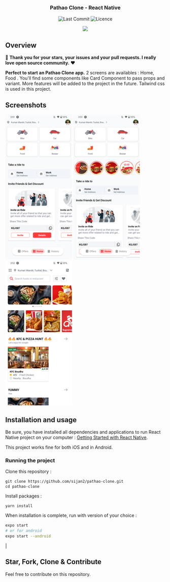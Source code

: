 <h1 align="center">
<h3 align="center">
	Pathao Clone - React Native
</h3>

<p align="center">
	<img alt="Last Commit" src="https://img.shields.io/github/last-commit/sijan2/pathao-clone.svg?style=flat-square">
	<img alt="Licence" src="https://img.shields.io/github/license/sijan2/pathao-clone.svg?style=flat-square">
</p>

<p align="center">
	<img src="https://github.com/sijan2/pathao-clone/blob/master/preview/preview.gif" width="300">
</p>


## Overview

👏 **Thank you for your stars, your issues and your pull requests. I really love open source community.** ❤️

**Perfect to start an Pathao Clone app.** 2 screens are availables : Home, Food . You'll find some components like Card Component to pass props and variant. 
More features will be added to the project in the future. Tailwind css is used in this project.

## Screenshots

<img
		width="210"
		alt="Capture 1"
		src="https://github.com/sijan2/pathao-clone/blob/master/preview/pathao0.png">
<img
		width="210"
		alt="Capture 2"
		src="https://github.com/sijan2/pathao-clone/blob/master/preview/pathao1.png">
<img
		width="210"
		alt="Capture 3"
		src="https://github.com/sijan2/pathao-clone/blob/master/preview/pathao2.png">



## Installation and usage

Be sure, you have installed all dependencies and applications to run React Native project on your computer : [Getting Started with React Native](https://facebook.github.io/react-native/docs/getting-started).

This project works fine for both iOS and in Android.


### Running the project

Clone this repository :

```
git clone https://github.com/sijan2/pathao-clone.git
cd pathao-clone
```

Install packages :

```
yarn install
```

When installation is complete, run with version of your choice :

```bash
expo start
# or for android
expo start --android
```

|

## Star, Fork, Clone & Contribute

Feel free to contribute on this repository.
